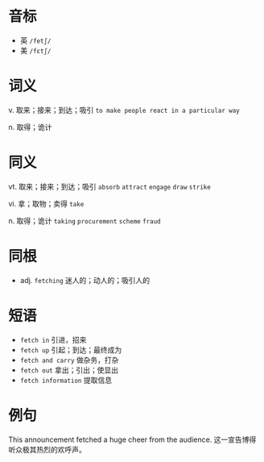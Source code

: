 # 音标

- 英 `/fetʃ/`
- 美 `/fɛtʃ/`

# 词义

v. 取来；接来；到达；吸引
`to make people react in a particular way`

n. 取得；诡计


# 同义

vt. 取来；接来；到达；吸引
`absorb` `attract` `engage` `draw` `strike`

vi. 拿；取物；卖得
`take`

n. 取得；诡计
`taking` `procurement` `scheme` `fraud`

# 同根

- adj. `fetching` 迷人的；动人的；吸引人的

# 短语

- `fetch in` 引进，招来
- `fetch up` 引起；到达；最终成为
- `fetch and carry` 做杂务，打杂
- `fetch out` 拿出；引出；使显出
- `fetch information` 提取信息

# 例句

This announcement fetched a huge cheer from the audience.
这一宣告博得听众极其热烈的欢呼声。


